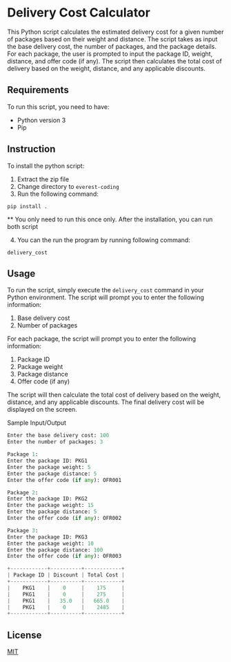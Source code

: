 # Delivery Cost Calculator

This Python script calculates the estimated delivery cost for a given number of packages based on their weight and distance. The script takes as input the base delivery cost, the number of packages, and the package details. For each package, the user is prompted to input the package ID, weight, distance, and offer code (if any). The script then calculates the total cost of delivery based on the weight, distance, and any applicable discounts.

## Requirements
To run this script, you need to have:
- Python version 3
- Pip

## Instruction

To install the python script:

1. Extract the zip file
2. Change directory to `everest-coding`
3. Run the following command:

```terminal
pip install .
```
** You only need to run this once only. After the installation, you can run both script

4. You can the run the program by running following command:

```terminal
delivery_cost
```

## Usage

To run the script, simply execute the `delivery_cost` command in your Python environment. The script will prompt you to enter the following information:

1. Base delivery cost
2. Number of packages

For each package, the script will prompt you to enter the following information:
1. Package ID
2. Package weight
3. Package distance
4. Offer code (if any)

The script will then calculate the total cost of delivery based on the weight, distance, and any applicable discounts. The final delivery cost will be displayed on the screen.

Sample Input/Output
```python
Enter the base delivery cost: 100
Enter the number of packages: 3

Package 1:
Enter the package ID: PKG1
Enter the package weight: 5
Enter the package distance: 5
Enter the offer code (if any): OFR001

Package 2:
Enter the package ID: PKG2
Enter the package weight: 15
Enter the package distance: 5
Enter the offer code (if any): OFR002

Package 3:
Enter the package ID: PKG3
Enter the package weight: 10
Enter the package distance: 100
Enter the offer code (if any): OFR003

+------------+----------+------------+
| Package ID | Discount | Total Cost |
+------------+----------+------------+
|    PKG1    |    0     |    175     |
|    PKG1    |    0     |    275     |
|    PKG1    |   35.0   |   665.0    |
|    PKG1    |    0     |    2485    |
+------------+----------+------------+

```

## License

[MIT](https://choosealicense.com/licenses/mit/)